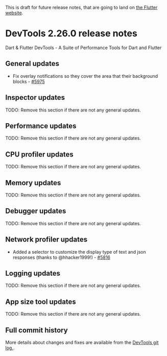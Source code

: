 This is draft for future release notes, that are going to land on
[the Flutter website](https://docs.flutter.dev/development/tools/devtools/release-notes).

# DevTools 2.26.0 release notes

Dart & Flutter DevTools - A Suite of Performance Tools for Dart and Flutter

## General updates 
- Fix overlay notifications so they cover the area that their background blocks - [#5975](https://github.com/flutter/devtools/pull/5975)

## Inspector updates
TODO: Remove this section if there are not any general updates.

## Performance updates
TODO: Remove this section if there are not any general updates.

## CPU profiler updates
TODO: Remove this section if there are not any general updates.

## Memory updates
TODO: Remove this section if there are not any general updates.

## Debugger updates
TODO: Remove this section if there are not any general updates.

## Network profiler updates
* Added a selector to customize the display type of text and json responses (thanks to @hhacker1999!) - [#5816](https://github.com/flutter/devtools/pull/5816)

## Logging updates
TODO: Remove this section if there are not any general updates.

## App size tool updates
TODO: Remove this section if there are not any general updates.

## Full commit history
More details about changes and fixes are available from the
[DevTools git log.](https://github.com/flutter/devtools/commits/master).
